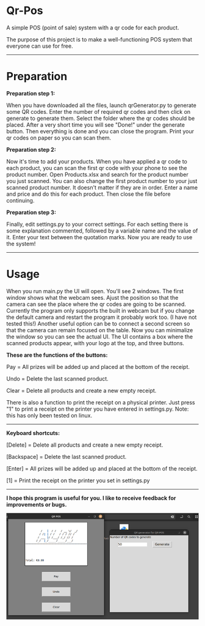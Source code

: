 # Qr-Pos
A simple POS (point of sale) system with a qr code for each product.

The purpose of this project is to make a well-functioning POS system that everyone can use for free.

-------------
# Preparation
**Preparation step 1:**

When you have downloaded all the files, launch qrGenerator.py to generate some QR codes.  Enter the number of required qr codes and then click on generate to generate them. Select the folder where the qr codes should be placed. After a very short time you will see "Done!" under the generate button. Then everything is done and you can close the program. Print your qr codes on paper so you can scan them.

**Preparation step 2:**

Now it's time to add your products. When you have applied a qr code to each product, you can scan the first qr code with your phone to see the product number. Open Products.xlsx and search for the product number you just scanned. You can also change the first product number to your just scanned product number. It doesn't matter if they are in order. Enter a name and price and do this for each product. Then close the file before continuing.

**Preparation step 3:**

Finally, edit settings.py to your correct settings. For each setting there is some explanation commented, followed by a variable name and the value of it. Enter your text between the quotation marks. Now you are ready to use the system!

-------------
# Usage

When you run main.py the UI will open. You'll see 2 windows. The first window shows what the webcam sees. Ajust the position so that the camera can see the place where the qr codes are going to be scanned. Currently the program only supports the built in webcam but if you change the default camera and restart the program it probably work too. (I have not tested this!) Another useful option can be to connect a second screen so that the camera can remain focused on the table.
Now you can minimalize the window so you can see the actual UI. The UI contains a box where the scanned products appear, with your logo at the top, and three buttons. 

**These are the functions of the buttons:**

Pay = All prizes will be added up and placed at the bottom of the receipt.

Undo = Delete the last scanned product.

Clear = Delete all products and create a new empty receipt.

There is also a function to print the receipt on a physical printer. Just press "1" to print a receipt on the printer you have entered in settings.py. Note: this has only been tested on linux.

-------------

**Keyboard shortcuts:**

[Delete] = Delete all products and create a new empty receipt.

[Backspace] = Delete the last scanned product.

[Enter] = All prizes will be added up and placed at the bottom of the receipt.

[1] = Print the receipt on the printer you set in settings.py

-------------
**I hope this program is useful for you. I like to receive feedback for improvements or bugs.**


![alt text](https://github.com/MarijnInventor/Qr-Pos/blob/Version-1.0/qrpos%20screenshot.png?raw=true)
